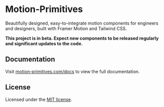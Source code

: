 # Motion-Primitives

Beautifully designed, easy-to-integrate motion components for engineers and designers, built with Framer Motion and Tailwind CSS.

**This project is in beta. Expect new components to be released regularly and significant updates to the code.**

## Documentation

Visit [motion-primitives.com/docs](http://motion-primitives.com/docs) to view the full documentation.

## License

Licensed under the [MIT license](/LICENSE.md).
